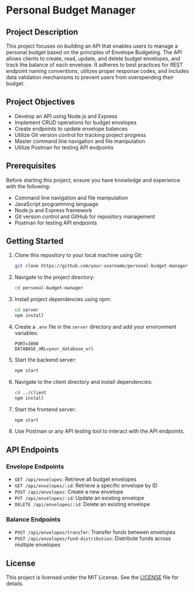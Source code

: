 # Personal Budget Manager

## Project Description
This project focuses on building an API that enables users to manage a personal budget based on the principles of Envelope Budgeting. The API allows clients to create, read, update, and delete budget envelopes, and track the balance of each envelope. It adheres to best practices for REST endpoint naming conventions, utilizes proper response codes, and includes data validation mechanisms to prevent users from overspending their budget.

## Project Objectives
- Develop an API using Node.js and Express
- Implement CRUD operations for budget envelopes
- Create endpoints to update envelope balances
- Utilize Git version control for tracking project progress
- Master command line navigation and file manipulation
- Utilize Postman for testing API endpoints

## Prerequisites
Before starting this project, ensure you have knowledge and experience with the following:
- Command line navigation and file manipulation
- JavaScript programming language
- Node.js and Express framework
- Git version control and GitHub for repository management
- Postman for testing API endpoints

## Getting Started
1. Clone this repository to your local machine using Git:
    ```bash
    git clone https://github.com/your-username/personal-budget-manager
    ```
2. Navigate to the project directory:
    ```bash
    cd personal-budget-manager
    ```
3. Install project dependencies using npm:
    ```bash
    cd server
    npm install
    ```
4. Create a `.env` file in the `server` directory and add your environment variables:
    ```env
    PORT=3000
    DATABASE_URL=your_database_url
    ```
5. Start the backend server:
    ```bash
    npm start
    ```
6. Navigate to the client directory and install dependencies:
    ```bash
    cd ../client
    npm install
    ```
7. Start the frontend server:
    ```bash
    npm start
    ```
8. Use Postman or any API testing tool to interact with the API endpoints.

## API Endpoints
### Envelope Endpoints
- `GET /api/envelopes`: Retrieve all budget envelopes
- `GET /api/envelopes/:id`: Retrieve a specific envelope by ID
- `POST /api/envelopes`: Create a new envelope
- `PUT /api/envelopes/:id`: Update an existing envelope
- `DELETE /api/envelopes/:id`: Delete an existing envelope

### Balance Endpoints
- `POST /api/envelopes/transfer`: Transfer funds between envelopes
- `POST /api/envelopes/fund-distribution`: Distribute funds across multiple envelopes

## License
This project is licensed under the MIT License. See the [LICENSE](LICENSE) file for details.
